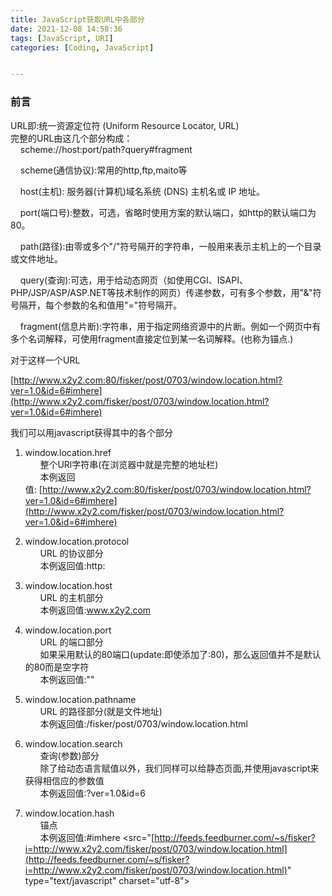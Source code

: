 ```yaml
---
title: JavaScript获取URL中各部分
date: 2021-12-08 14:58:36
tags: [JavaScript, URI]
categories: [Coding, JavaScript]


---
```


 ### 前言

URL即:统一资源定位符 (Uniform Resource Locator, URL)   
完整的URL由这几个部分构成：  
    scheme://host:port/path?query#fragment   

    scheme(通信协议):常用的http,ftp,maito等

    host(主机): 服务器(计算机)域名系统 (DNS) 主机名或 IP 地址。

    port(端口号):整数，可选，省略时使用方案的默认端口，如http的默认端口为80。

    path(路径):由零或多个"/"符号隔开的字符串，一般用来表示主机上的一个目录或文件地址。

    query(查询):可选，用于给动态网页（如使用CGI、ISAPI、PHP/JSP/ASP/ASP.NET等技术制作的网页）传递参数，可有多个参数，用"&"符号隔开，每个参数的名和值用"="符号隔开。

    fragment(信息片断):字符串，用于指定网络资源中的片断。例如一个网页中有多个名词解释，可使用fragment直接定位到某一名词解释。(也称为锚点.)

对于这样一个URL

[http://www.x2y2.com:80/fisker/post/0703/window.location.html?ver=1.0&id=6#imhere](http://www.x2y2.com/fisker/post/0703/window.location.html?ver=1.0&id=6#imhere)

我们可以用javascript获得其中的各个部分  

1. window.location.href  
         整个URl字符串(在浏览器中就是完整的地址栏)  
         本例返回值: [http://www.x2y2.com:80/fisker/post/0703/window.location.html?ver=1.0&id=6#imhere](http://www.x2y2.com/fisker/post/0703/window.location.html?ver=1.0&id=6#imhere)

2. window.location.protocol  
         URL 的协议部分  
         本例返回值:http:

3. window.location.host  
         URL 的主机部分  
         本例返回值:www.x2y2.com

4. window.location.port  
         URL 的端口部分  
         如果采用默认的80端口(update:即使添加了:80)，那么返回值并不是默认的80而是空字符  
         本例返回值:""

5. window.location.pathname  
         URL 的路径部分(就是文件地址)  
         本例返回值:/fisker/post/0703/window.location.html

6. window.location.search  
         查询(参数)部分  
         除了给动态语言赋值以外，我们同样可以给静态页面,并使用javascript来获得相信应的参数值  
         本例返回值:?ver=1.0&id=6

7. window.location.hash  
         锚点  
         本例返回值:#imhere <src="[http://feeds.feedburner.com/~s/fisker?i=http://www.x2y2.com/fisker/post/0703/window.location.html](http://feeds.feedburner.com/~s/fisker?i=http://www.x2y2.com/fisker/post/0703/window.location.html)" type="text/javascript" charset="utf-8">